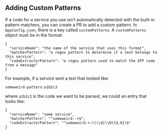 
## Adding Custom Patterns
If a code for a service you use isn't automatically detected with the built-in pattern matchers, you can create a PR to add a custom pattern. In `AppConfig.json`, there is a key called `customPatterns`. A `customPatterns` object must be in the format:
```
{
  "serviceName": "the name of the service that uses this format",
  "matcherPattern": "a regex pattern to determine if a text belongs to this service",
  "codeExtractorPattern": "a regex pattern used to match the OTP code from a message"
}
``` 

For example, if a service sent a text that looked like:
```
someweird-pattern:a1b2c3
```

where `a1b2c3` is the code we want to be parsed, we could an entry that looks like:
```
{
  "serviceName": "some service",
  "matcherPattern": "^someweird-.+$",
  "codeExtractorPattern": "^someweird.+:((\\d|\\D){4,6})$"
}
```
